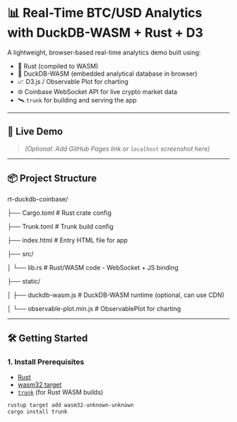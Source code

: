 # 📊 Real-Time BTC/USD Analytics with DuckDB-WASM + Rust + D3

A lightweight, browser-based real-time analytics demo built using:

- 🦀 Rust (compiled to WASM)
- 🧩 DuckDB-WASM (embedded analytical database in browser)
- 📈 D3.js / Observable Plot for charting
- 🌐 Coinbase WebSocket API for live crypto market data
- 🛰️ `trunk` for building and serving the app

---

## 🚀 Live Demo

> _(Optional: Add GitHub Pages link or `localhost` screenshot here)_

---

## 📦 Project Structure

rt-duckdb-coinbase/

├── Cargo.toml # Rust crate config

├── Trunk.toml # Trunk build config

├── index.html # Entry HTML file for app

├── src/

│ └── lib.rs # Rust/WASM code - WebSocket + JS binding

├── static/

│ ├── duckdb-wasm.js # DuckDB-WASM runtime (optional, can use CDN)

│ └── observable-plot.min.js # ObservablePlot for charting



---

## 🛠️ Getting Started

### 1. Install Prerequisites

- [Rust](https://www.rust-lang.org/tools/install)
- [wasm32 target](https://rustwasm.github.io/docs/wasm-pack/installer/)
- [`trunk`](https://trunkrs.dev/) (for Rust WASM builds)

```bash
rustup target add wasm32-unknown-unknown
cargo install trunk

